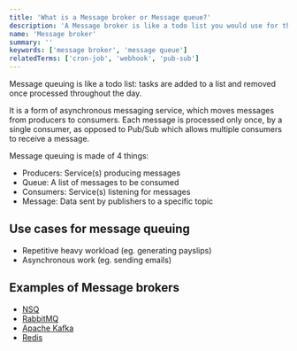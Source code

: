 ```yaml
---
title: 'What is a Message broker or Message queue?'
description: 'A Message broker is like a todo list you would use for the tasks you want to complete throughout the day.'
name: 'Message broker'
summary: ''
keywords: ['message broker', 'message queue']
relatedTerms: ['cron-job', 'webhook', 'pub-sub']
---
```


Message queuing is like a todo list: tasks are added to a list and removed once processed throughout the day.

It is a form of asynchronous messaging service, which moves messages from producers to consumers. Each message is processed only once, by a single consumer, as opposed to Pub/Sub which allows multiple consumers to receive a message.

Message queuing is made of 4 things:

- Producers: Service(s) producing messages
- Queue: A list of messages to be consumed
- Consumers: Service(s) listening for messages
- Message: Data sent by publishers to a specific topic

## Use cases for message queuing

- Repetitive heavy workload (eg. generating payslips)
- Asynchronous work (eg. sending emails)

## Examples of Message brokers

- [NSQ](https://nsq.io/)
- [RabbitMQ](https://www.rabbitmq.com/)
- [Apache Kafka](https://kafka.apache.org/)
- [Redis](https://redis.io/)
